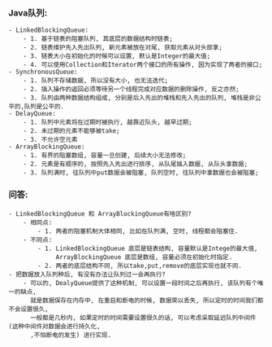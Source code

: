 ### Java队列:
    - LinkedBlockingQueue:
        - 1. 基于链表的阻塞队列, 其底层的数据结构时链表;
        - 2. 链表维护先入先出队列, 新元素被放在对尾, 获取元素从对头部拿;
        - 3. 链表大小在初始化的时候可以设置, 默认是Integer的最大值;
        - 4. 可以使用Collection和Iterator两个接口的所有操作, 因为实现了两者的接口;
    - SynchronousQueue:
        - 1. 队列不存储数据, 所以没有大小, 也无法迭代;
        - 2. 插入操作的返回必须等待另一个线程完成对应数据的删除操作, 反之亦然;
        - 3. 队列由两种数据结构组成, 分别是后入先出的堆栈和先入先出的队列, 堆栈是非公平的,队列是公平的.
    - DelayQueue:
        - 1. 队列中元素将在过期时被执行, 越靠近队头, 越早过期;
        - 2. 未过期的元素不能够被take;
        - 3. 不允许空元素
    - ArrayBlockingQueue:
        - 1. 有界的阻塞数组, 容量一旦创建, 后续大小无法修改;
        - 2. 元素是有顺序的, 按照先入先出进行排序, 从队尾插入数据, 从队头拿数据;
        - 3. 队列满时, 往队列中put数据会被阻塞, 队列空时, 往队列中拿数据也会被阻塞;
### 问答:
    - LinkedBlockingQueue 和 ArrayBlockingQueue有啥区别?
        - 相同点:
            - 1. 两者的阻塞机制大体相同, 比如在队列满, 空时, 线程都会阻塞住.
        - 不同点:
            - 1. LinkedBlockingQueue 底层是链表结构, 容量默认是Intege的最大值,
                 ArrayBlockingQueue 底层是数组, 容量必须在初始化时指定.
            - 2. 两者的底层结构不同, 所以take,put,remove的底层实现也就不同.
    - 把数据放入队列种后, 有没有办法让队列过一会再执行?
        - 可以的, DealyQueue提供了这种机制, 可以设置一段时间之后再执行, 该队列有个唯一的缺点,
          就是数据保存在内存中, 在重启和断电的时候, 数据荣以丢失, 所以定时的时间我们都不会设置很久,
          一般都是几秒内, 如果定时的时间需要设置很久的话, 可以考虑采取延迟队列中间件(这种中间件对数据会进行持久化,
          ,不怕断电的发生) 进行实现.